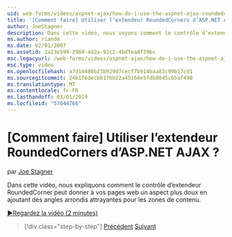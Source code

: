 ```yaml
---
uid: web-forms/videos/aspnet-ajax/how-do-i-use-the-aspnet-ajax-roundedcorners-extender
title: '[Comment faire] Utiliser l’extendeur RoundedCorners d’ASP.NET AJAX ? | Microsoft Docs'
author: JoeStagner
description: Dans cette vidéo, nous voyons comment le contrôle d’extendeur RoundedCorner peut donner vos pages web un aspect plus doux en ajoutant des angles arrondis intéressantes pour la zone de contenu...
ms.author: riande
ms.date: 02/01/2007
ms.assetid: 2a23e599-2969-4d2a-92c2-4bdfea8f59bc
msc.legacyurl: /web-forms/videos/aspnet-ajax/how-do-i-use-the-aspnet-ajax-roundedcorners-extender
msc.type: video
ms.openlocfilehash: a7d14486b23b929d7cecf7b914baa83c99b17cd1
ms.sourcegitcommit: 24b1f6decbb17bb22a45166e5fdb0845c65af498
ms.translationtype: MT
ms.contentlocale: fr-FR
ms.lasthandoff: 03/01/2019
ms.locfileid: "57044766"
---
```

<a name="how-do-i-use-the-aspnet-ajax-roundedcorners-extender"></a>[Comment faire] Utiliser l’extendeur RoundedCorners d’ASP.NET AJAX ?
====================
par [Joe Stagner](https://github.com/JoeStagner)

Dans cette vidéo, nous expliquons comment le contrôle d’extendeur RoundedCorner peut donner à vos pages web un aspect plus doux en ajoutant des angles arrondis attrayantes pour les zones de contenu.

[&#9654;Regardez la vidéo (2 minutes)](https://channel9.msdn.com/Blogs/ASP-NET-Site-Videos/how-do-i-use-the-aspnet-ajax-roundedcorners-extender)

> [!div class="step-by-step"]
> [Précédent](how-do-i-use-an-aspnet-ajax-scriptmanagerproxy.md)
> [Suivant](how-do-i-use-the-aspnet-ajax-timer-control.md)
